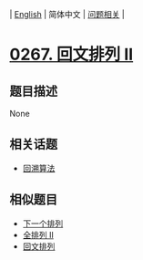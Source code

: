 
| [English](README_EN.md) | 简体中文 | [问题相关](QUESTION.md) |
# [0267. 回文排列 II](https://leetcode-cn.com/problems/palindrome-permutation-ii/)
## 题目描述
None
## 相关话题
- [回溯算法](https://leetcode-cn.com/tag/backtracking)
## 相似题目
- [下一个排列](../0031/README.md)
- [全排列 II](../0047/README.md)
- [回文排列](../0266/README.md)
